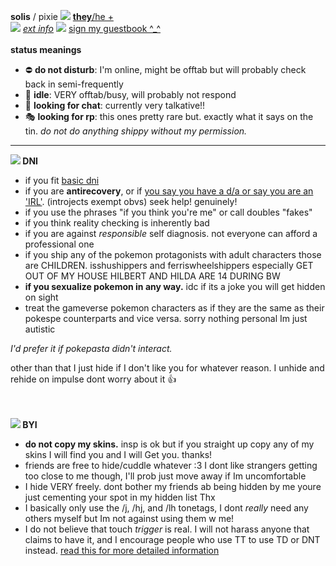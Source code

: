 <b>solis</b> / pixie <img src="https://barbara.crd.co/assets/images/gallery02/331a4478.gif"> <a href="https://en.pronouns.page/@solistice"><b>they</b>/he +</a>
<br>
<img src="https://barbara.crd.co/assets/images/gallery11/3c84577d.gif?v=66afe876">
<a href="https://rentry.co/solistice"><i>ext info</i></a> <img src="https://barbara.crd.co/assets/images/gallery03/a212d5e6.gif"> <a href="https://solis.123guestbook.com/">sign my guestbook ^\_^</a>
<br><br>
<b>status meanings</b>
<ul>
  <li> ⛔ <b>do not disturb</b>: I'm online, might be offtab but will probably check back in semi-frequently </li>
  <li> 🌙 <b>idle</b>: VERY offtab/busy, will probably not respond</li>
  <li> 💬 <b>looking for chat</b>: currently very talkative!! </li>
  <li> 🎭 <b>looking for rp</b>: this ones pretty rare but. exactly what it says on the tin. <i>do not do anything shippy without my permission.</i></li>
</ul>

<hr>

<b><img src="https://barbara.crd.co/assets/images/gallery15/e504d2bd.gif"> DNI</b>
<ul>
  <li>if you fit <a href="https://listography.com/dni">basic dni</a>
  <li>if you are <b>antirecovery</b>, or if <a href="https://gdoc.pub/doc/e/2PACX-1vTRiUQuLNmr-Zg2RD8nOuDHocT8HPQPzNB79Hf1pNdYFXbAkRGt4kpSt3oZBxih_ubVy5pqaZJ9FqyX">you say you have a d/a or say you are an 'IRL'</a>. (introjects exempt obvs) seek help! genuinely!
  <li>if you use the phrases "if you think you're me" or call doubles "fakes"
  <li>if you think reality checking is inherently bad
  <li>if you are against <i>responsible</i> self diagnosis. not everyone can afford a professional one
  <li>if you ship any of the pokemon protagonists with adult characters those are CHILDREN. isshushippers and ferriswheelshippers especially GET OUT OF MY HOUSE HILBERT AND HILDA ARE 14 DURING BW
  <li><b>if you sexualize pokemon in any way.</b> idc if its a joke you will get hidden on sight
  <li>treat the gameverse pokemon characters as if they are the same as their pokespe counterparts and vice versa. sorry nothing personal Im just autistic
</ul>

<i>I'd prefer it if pokepasta didn't interact.</i>

other than that I just hide if I don't like you for whatever reason. I unhide and rehide on impulse dont worry about it 👍

<br><br>
<b><img src="https://barbara.crd.co/assets/images/gallery04/ede7862d.gif"> BYI</b>
<ul>
  <li><b>do not copy my skins.</b> insp is ok but if you straight up copy any of my skins I will find you and I will Get you. thanks!
  <li>friends are free to hide/cuddle whatever :3 I dont like strangers getting too close to me though, I'll prob just move away if Im uncomfortable
  <li>I hide VERY freely. dont bother my friends ab being hidden by me youre just cementing your spot in my hidden list Thx
  <li>I basically only use the /j, /hj, and /lh tonetags, I dont <i>really</i> need any others myself but Im not against using them w me!
  <li>I do not believe that touch <i>trigger</i> is real. I will not harass anyone that claims to have it, and I encourage people who use TT to use TD or DNT instead. <a href="https://techhenzy.com/pony-towns-touch-trigger-controversy/">read this for more detailed information</a>
